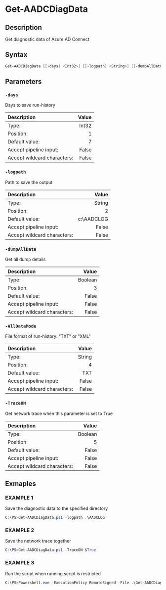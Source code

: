 # Get-AADCDiagData
    
## Description

Get diagnostic data of Azure AD Connect
    
    
## Syntax

```PowerShell
Get-AADCDiagData [[-days] <Int32>] [[-logpath] <String>] [[-dumpAllData] <Object>] [[-AllDataMode] <Object>] [[-TraceON] <Boolean>] [<CommonParameters>]
``` 

## Parameters

### `-days`
Days to save run-history

| Description | Value |
|:-----------|------------:|
| Type: | Int32 |
| Position: | 1 |
| Default value: | 7 |
| Accept pipeline input: | False |
| Accept wildcard characters: | False |


### `-logpath`
Path to save the output

| Description | Value |
|:-----------|------------:|
| Type: | String |
| Position: | 2 |
| Default value: | c:\AADCLOG |
| Accept pipeline input: | False |
| Accept wildcard characters: | False |

        
### `-dumpAllData`
Get all dump details

| Description | Value |
|:-----------|------------:|
| Type: | Boolean |
| Position: |  3 |
| Default value: | False |
| Accept pipeline input: | False |
| Accept wildcard characters: | False |
        
### `-AllDataMode`
File format of run-history: "TXT" or "XML"
        
| Description | Value |
|:-----------|------------:|
| Type: | String |
| Position: | 4 |
| Default value:| TXT |
| Accept pipeline input: | False |
| Accept wildcard characters: | False |
        
### `-TraceON`
Get network trace when this parameter is set to True

| Description | Value |
|:-----------|------------:|
| Type: | Boolean |
| Position: | 5 |
| Default value: | False |
| Accept pipeline input: | False |
| Accept wildcard characters: | False |
        

## Exmaples
    
### EXAMPLE 1
Save the diagnostic data to the specified directory

```PowerShell
C:\PS>Get-AADCDiagData.ps1 -logpath .\AADCLOG
```

### EXAMPLE 2
Save the network trace together

```PowerShell
C:\PS>Get-AADCDiagData.ps1 -TraceON $True
```

### EXAMPLE 3
Run the script when running script is restricted

```PowerShell
C:\PS>Powershell.exe -ExecutionPolicy RemoteSigned -File .\Get-AADCDiagData.ps1
```
